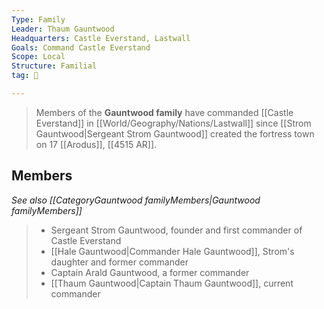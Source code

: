 ```yaml
---
Type: Family
Leader: Thaum Gauntwood
Headquarters: Castle Everstand, Lastwall
Goals: Command Castle Everstand
Scope: Local
Structure: Familial
tag: 👥

---
```


> Members of the **Gauntwood family** have commanded [[Castle Everstand]] in [[World/Geography/Nations/Lastwall]] since [[Strom Gauntwood|Sergeant Strom Gauntwood]] created the fortress town on 17 [[Arodus]], [[4515 AR]].


## Members

*See also [[CategoryGauntwood familyMembers|Gauntwood familyMembers]]*
> - Sergeant Strom Gauntwood, founder and first commander of Castle Everstand
> - [[Hale Gauntwood|Commander Hale Gauntwood]], Strom's daughter and former commander
> - Captain Arald Gauntwood, a former commander
> - [[Thaum Gauntwood|Captain Thaum Gauntwood]], current commander






